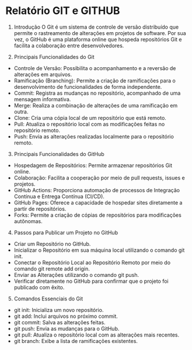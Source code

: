 # Relatório GIT e GITHUB


1. Introdução 
O Git é um sistema de controle de versão distribuído que permite o rastreamento de alterações em projetos de software. Por sua vez, o GitHub é uma plataforma online que hospeda repositórios Git e facilita a colaboração entre desenvolvedores.

2. Principais Funcionalidades do Git

- Controle de Versão: Possibilita o acompanhamento e a reversão de alterações em arquivos.
- Ramificação (Branching): Permite a criação de ramificações para o desenvolvimento de funcionalidades de forma independente.
- Commit: Registra as mudanças no repositório, acompanhado de uma mensagem informativa.
- Merge: Realiza a combinação de alterações de uma ramificação em outra.
- Clone: Cria uma cópia local de um repositório que está remoto.
- Pull: Atualiza o repositório local com as modificações feitas no repositório remoto.
- Push: Envia as alterações realizadas localmente para o repositório remoto.

3. Principais Funcionalidades do GitHub

- Hospedagem de Repositórios: Permite armazenar repositórios Git online.
- Colaboração: Facilita a cooperação por meio de pull requests, issues e projetos.
- GitHub Actions: Proporciona automação de processos de Integração Contínua e Entrega Contínua (CI/CD).
- GitHub Pages: Oferece a capacidade de hospedar sites diretamente a partir de repositórios.
- Forks: Permite a criação de cópias de repositórios para modificações autônomas.

4. Passos para Publicar um Projeto no GitHub

- Criar um Repositório no GitHub.
- Inicializar o Repositório em sua máquina local utilizando o comando git init.
- Conectar o Repositório Local ao Repositório Remoto por meio do comando git remote add origin.
- Enviar as Alterações utilizando o comando git push.
- Verificar diretamente no GitHub para confirmar que o projeto foi publicado com êxito.

5. Comandos Essenciais do Git

- git init: Inicializa um novo repositório.
- git add: Inclui arquivos no próximo commit.
- git commit: Salva as alterações feitas.
- git push: Envia as mudanças para o GitHub.
- git pull: Atualiza o repositório local com as alterações mais recentes.
- git branch: Exibe a lista de ramificações existentes. 

